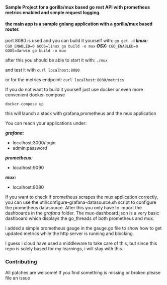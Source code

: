 #### Sample Project for a gorilla/mux based go rest API with prometheus metrics enabled and simple request logging.

#### the main app is a sample golang application with a gorilla/mux based router.
port 8080 is used and you can build it yourself with:
`go get -d`
***linux:***
`CGO_ENABLED=0 GOOS=linux go build -o mux`
***OSX:***
`CGO_ENABLED=0 GOOS=darwin go build -o mux`

after this you should be able to start it with:
`./mux`

and test it with
`curl localhost:8080`

or for the metrics endpoint:
`curl localhost:8080/metrics`

If you do not want to build it yourself just use docker or even more convenient docker-compose

`docker-compose up`

this will launch a stack with grafana,prometheus and the mux application

You can reach your applications under:

***grafana:***
  - localhost:3000/login
  - admin:password

***prometheus:***
  - localhost:9090

***mux:***
  - localhost:8080

If you want to check if prometheus scrapes the mux application correctly,
you can use the util/configure-grafana-datasource.sh script to configure the prometheus datasource.
After this you only have to import the dashboards in the *grafana* folder.
The mux-dashboard.json is a very basic dashboard which displays the go_threads of both prometheus and mux.

i added a simple prometheus gauge in the gauge.go file to show how to get updated metrics while the http server is running and blocking.

I guess i cloud have used a middleware to take care of this, but since this repo is solely based for my learnings, i will stay with this.


### Contributing

All patches are welcome!
If you find something is missing or broken please file an issue
